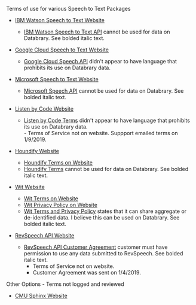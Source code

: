
Terms of use for various Speech to Text Packages

- [IBM Watson Speech to Text Website](https://www.ibm.com/watson/services/speech-to-text/)     
    - [IBM Watson Speech to Text API](IBM-stt-terms.md) cannot be used for data on Databrary. See bolded italic text.
    
- [Google Cloud Speech to Text Website](https://cloud.google.com/speech-to-text/)  
    - [Google Cloud Speech API](google-cloud-speech-API.md) didn't appear to have language that prohibits its use on Databrary data.
   
- [Microsoft Speech to Text Website](https://azure.microsoft.com/en-us/services/cognitive-services/speech-to-text/)  
    - [Microsoft Speech API](microsoft-speech-API.md) cannot be used for data on Databrary. See bolded italic text.
    
- [Listen by Code Website](http://www.listenbycode.com/)   
    - [Listen by Code Terms](ListenByCode.md)  didn't appear to have language that prohibits its use on Databrary data.  
          - Terms of Service not on website. Suppport emailed terms on 1/9/2019.     
               
- [Houndify Website](https://www.houndify.com/)  
    - [Houndify Terms on Website](https://www.houndify.com/terms)  
    - [Houndify Terms](houndify-terms.md) cannot be used for data on Databrary. See bolded italic text.  
    
- [Wit Website](https://wit.ai/)  
    - [Wit Terms on Website](https://wit.ai/terms) 
    - [Wit Privacy Policy on Website](https://wit.ai/privacy)  
    - [Wit Terms and Privacy Policy](wit-terms.md) states that it can share aggregate or de-identified data. I believe this can be used on Databrary. See bolded italic text.
    
- [RevSpeech API Website](https://www.rev.ai/)   
    - [RevSpeech API Customer Agreement](RevSpeech-terms.md) customer must have permission to use any data submitted to RevSpeech. See bolded italic text.  
        - Terms of Service not on website.  
        - Customer Agreement was sent on 1/4/2019.  
      
Other Options - Terms not logged and reviewed  
- [CMU Sphinx Website](http://www.speech.cs.cmu.edu/sphinx/doc/Sphinx.html)  